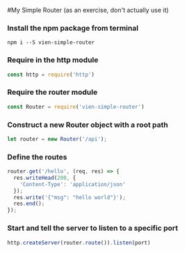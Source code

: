 #My Simple Router (as an exercise, don't actually use it)

### Install the npm package from terminal
```
npm i --S vien-simple-router
```

### Require in the http module
```javascript
const http = require('http')
```

### Require the router module
```javascript
const Router = require('vien-simple-router')
```

### Construct a new Router object with a root path
```javascript
let router = new Router('/api');
```

### Define the routes
```javascript
router.get('/hello', (req, res) => {
  res.writeHead(200, {
    'Content-Type': 'application/json'
  });
  res.write('{"msg": "hello world"}');
  res.end();
});
```

### Start and tell the server to listen to a specific port
```javascript
http.createServer(router.route()).listen(port)
```
